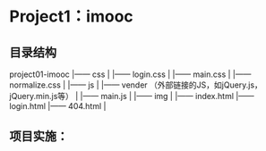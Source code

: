 Project1：imooc
===============

## 目录结构
 project01-imooc
  |—— css
  |    |—— login.css
  |    |—— main.css
  |    |—— normalize.css
  |
  |—— js
  |    |—— vender （外部链接的JS，如jQuery.js，jQuery.min.js等）
  |    |—— main.js
  |
  |—— img
  |
  |—— index.html
  |—— login.html
  |—— 404.html
  |


## 项目实施：